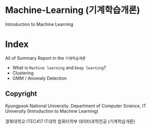 # Machine-Learning (기계학습개론)
Introduction to Machine Learning

# Index 
All of Summary Report in the `기계학습개론`
- What is `Machine learning` and `Deep learning`?
- Clustering
- GMM / Anomaly Detection

## Copyright
Kyungpook National University.
Department of Computer Science, IT University
(Introduction to Machine Learning)

경북대학교
ITEC417 IT대학 컴퓨터학부 데이터과학전공
(기계학습개론)
